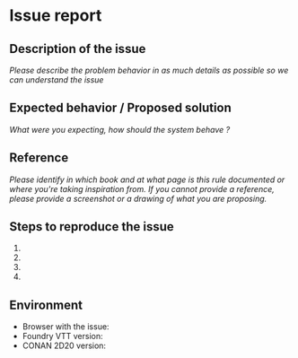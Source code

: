 # Issue report
## Description of the issue

_Please describe the problem behavior in as much details as possible so we can understand the issue_

## Expected behavior / Proposed solution

_What were you expecting, how should the system behave ?_

## Reference

_Please identify in which book and at what page is this rule documented or where you're taking inspiration from. If you cannot provide a reference, please provide a screenshot or a drawing of what you are proposing._

## Steps to reproduce the issue

1. 
1. 
1. 
1. 

## Environment

* Browser with the issue: 
* Foundry VTT version: 
* CONAN 2D20 version: 

